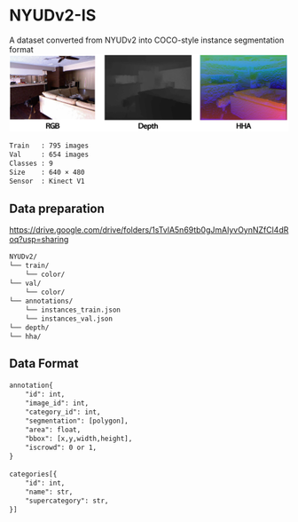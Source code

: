 # NYUDv2-IS
A dataset converted from NYUDv2 into COCO-style instance segmentation format
![image](./img/img1.jpg)

```
Train   : 795 images
Val     : 654 images
Classes : 9
Size    : 640 × 480
Sensor  : Kinect V1
```

## Data preparation
https://drive.google.com/drive/folders/1sTvlA5n69tb0gJmAlyvOynNZfCl4dRoq?usp=sharing

```
NYUDv2/
└── train/
    └── color/
└── val/
    └── color/
└── annotations/
    └── instances_train.json
    └── instances_val.json
└── depth/
└── hha/
```

## Data Format
```
annotation{
    "id": int,
    "image_id": int,
    "category_id": int,
    "segmentation": [polygon],
    "area": float,
    "bbox": [x,y,width,height],
    "iscrowd": 0 or 1,
}

categories[{
    "id": int,
    "name": str,
    "supercategory": str,
}]
```
